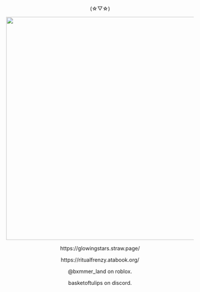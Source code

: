 <p align="center">
(⁠☆⁠▽⁠☆⁠)
</p>

<p align="center">
  <img width="800" height="600" src="https://github.com/user-attachments/assets/8023e0c1-1605-4fa3-a35c-a2aee65dd0cc">
</p>








<p align="center">
https://glowingstars.straw.page/
</p>
<p align="center">
https://ritualfrenzy.atabook.org/
</p>

<p align="center">
@bxmmer_land on roblox.
</p>
<p align="center">
basketoftulips on discord.
</p>


